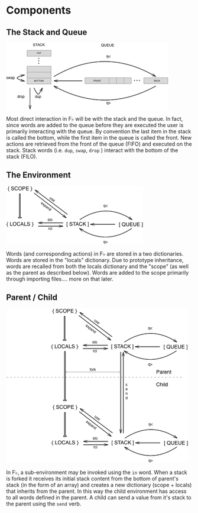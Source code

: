 # Components

## The Stack and Queue

![](./assets/stack+queue.png)

Most direct interaction in F♭ will be with the stack and the queue.  In fact, since words are added to the queue before they are executed the user is primarily interacting with the queue.  By convention the last item in the stack is called the bottom, while the first item in the queue is called the front.  New actions are retrieved from the front of the queue \(FIFO\) and executed on the stack.  Stack words \(i.e. `dup`, `swap`, `drop` \) interact with the bottom of the stack \(FILO\).

## The Environment

![](./assets/ENV.png)

Words \(and corresponding actions\) in F♭ are stored in a two dictionaries.  Words are stored in the "locals" dictionary.  Due to prototype inheritance,  words are recalled from both the locals dictionary and the "scope" \(as well as the parent as described below\).  Words are added to the scope primarily through importing files.... more on that later.

## Parent / Child

![](./assets/parent+child.png)

In F♭, a sub-environment may be invoked using the `in` word.  When a stack is forked it receives its initial stack content from the bottom of parent's stack \(in the form of an array\) and creates a new dictionary \(scope + locals\) that inherits from the parent.  In this way the child environment has access to all words defined in the parent.  A child can send a value from it's stack to the parent using the `send` verb.

